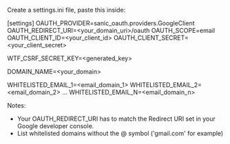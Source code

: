 Create a settings.ini file, paste this inside:

[settings]
OAUTH_PROVIDER=sanic_oauth.providers.GoogleClient
OAUTH_REDIRECT_URI=<your_domain_uri>/oauth
OAUTH_SCOPE=email
OAUTH_CLIENT_ID=<your_client_id>
OAUTH_CLIENT_SECRET=<your_client_secret>

WTF_CSRF_SECRET_KEY=<generated_key>

DOMAIN_NAME=<your_domain>

WHITELISTED_EMAIL_1=<email_domain_1>
WHITELISTED_EMAIL_2=<email_domain_2>
...
WHITELISTED_EMAIL_N=<email_domain_n>

Notes:

- Your OAUTH_REDIRECT_URI has to match the Redirect URI set in your Google
developer console.
- List whitelisted domains without the @ symbol ('gmail.com' for example)
